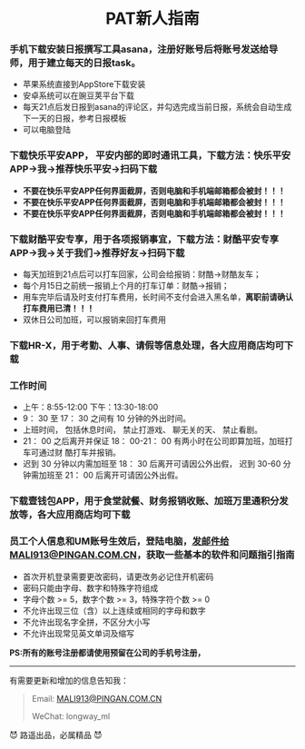 

<h1 style="text-align:center">PAT新人指南 </h1>

### 手机下载安装日报撰写工具asana，注册好账号后将账号发送给导师，用于建立每天的日报task。

* 苹果系统直接到AppStore下载安装
* 安卓系统可以在豌豆荚平台下载
* 每天21点后发日报到asana的评论区，并勾选完成当前日报，系统会自动生成下一天的日报，参考日报模板
* 可以电脑登陆

### 下载快乐平安APP， 平安内部的即时通讯工具，下载方法：快乐平安APP&rarr;我&rarr;推荐快乐平安&rarr;扫码下载

* **不要在快乐平安APP任何界面截屏，否则电脑和手机端邮箱都会被封！！！**
* **不要在快乐平安APP任何界面截屏，否则电脑和手机端邮箱都会被封！！！**
* **不要在快乐平安APP任何界面截屏，否则电脑和手机端邮箱都会被封！！！**

### 下载财酷平安专享，用于各项报销事宜，下载方法：财酷平安专享APP&rarr;我&rarr;关于我们&rarr;推荐好友&rarr;扫码下载

* 每天加班到21点后可以打车回家，公司会给报销：财酷&rarr;财酷友车；
* 每个月15日之前统一报销上个月的打车订单：财酷&rarr;报销；
* 用车完毕后请及时支付打车费用，长时间不支付会进入黑名单，**离职前请确认打车费用已清！！！**
* 双休日公司加班，可以报销来回打车费用

### 下载HR-X，用于考勤、人事、请假等信息处理，各大应用商店均可下载

### 工作时间
* 上午：8:55-12:00	下午：13:30-18:00
* 9： 30 至 17： 30 之间有 10 分钟的外出时间。
* 上班时间， 包括休息时间， 禁止打游戏、 聊无关的天、 禁止看剧。
* 21： 00 之后离开并保证 18： 00-21： 00 有两小时在公司即算加班，加班打车可通过财
  酷打车并报销。
* 迟到 30 分钟以内需加班至 18： 30 后离开可请因公外出假， 迟到 30-60 分钟需加班至
  21： 00 后离开可请因公外出假。 

### 下载壹钱包APP，用于食堂就餐、财务报销收账、加班万里通积分发放等，各大应用商店均可下载

###  员工个人信息和UM账号生效后，登陆电脑，发邮件给MALI913@PINGAN.COM.CN，获取一些基本的软件和问题指引指南
* 首次开机登录需要更改密码，请更改务必记住开机密码
* 密码只能由字母、数字和特殊字符组成
* 字母个数 >= 5，数字个数 >= 3，特殊字符个数 >= 0
* 不允许出现三位（含）以上连续或相同的字母和数字
* 不允许出现名字全拼，不区分大小写
* 不允许出现常见英文单词及缩写

**PS:所有的账号注册都请使用预留在公司的手机号注册，**

***
有需要更新和增加的信息告知我：

> Email: MALI913@PINGAN.COM.CN
>
> WeChat: longway_ml

:smiling_imp: 路遥出品，必属精品​ :smiling_imp:









